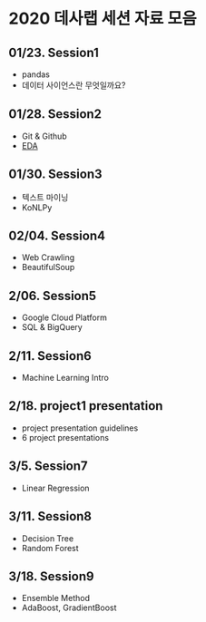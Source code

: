 # 2020 데사랩 세션 자료 모음

## 01/23. Session1
- pandas
- 데이터 사이언스란 무엇일까요?

## 01/28. Session2
- Git & Github
- [EDA](http://bit.ly/2U4ujt4)

## 01/30. Session3
- 텍스트 마이닝
- KoNLPy

## 02/04. Session4
- Web Crawling
- BeautifulSoup

## 2/06. Session5
- Google Cloud Platform
- SQL & BigQuery

## 2/11. Session6
- Machine Learning Intro

## 2/18. project1 presentation
- project presentation guidelines
- 6 project presentations

## 3/5. Session7
- Linear Regression

## 3/11. Session8
- Decision Tree
- Random Forest

## 3/18. Session9
- Ensemble Method
- AdaBoost, GradientBoost
